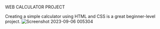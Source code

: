 WEB CALCULATOR PROJECT

Creating a simple calculator using HTML and CSS is a great beginner-level project.
![Screenshot 2023-09-06 005304](https://github.com/hashi43/Calculator/assets/108570118/80f516af-a3d6-47b3-be01-70c6aa202eff)
